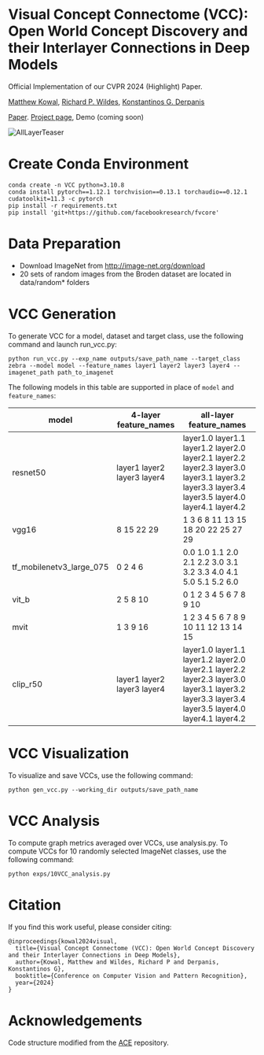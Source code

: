 # Visual Concept Connectome (VCC): Open World Concept Discovery and their Interlayer Connections in Deep Models
Official Implementation of our CVPR 2024 (Highlight) Paper.

[Matthew Kowal](https://mkowal2.github.io/),
[Richard P. Wildes](http://www.cse.yorku.ca/~wildes/), 
[Konstantinos G. Derpanis](https://csprofkgd.github.io/)

[Paper](https://arxiv.org/abs/2404.02233). [Project page](https://yorkucvil.github.io/VCC/), Demo (coming soon)

![AllLayerTeaser](AllLayerTeaser.png)


# Create Conda Environment
```
conda create -n VCC python=3.10.8
conda install pytorch==1.12.1 torchvision==0.13.1 torchaudio==0.12.1 cudatoolkit=11.3 -c pytorch
pip install -r requirements.txt
pip install 'git+https://github.com/facebookresearch/fvcore'
```

# Data Preparation
- Download ImageNet from http://image-net.org/download
- 20 sets of random images from the Broden dataset are located in data/random* folders

# VCC Generation
To generate VCC for a model, dataset and target class, use the following command and launch run_vcc.py:
```
python run_vcc.py --exp_name outputs/save_path_name --target_class zebra --model model --feature_names layer1 layer2 layer3 layer4 --imagenet_path path_to_imagenet
```

The following models in this table are supported in place of `model` and `feature_names`:

model | 4-layer feature_names | all-layer feature_names
--- | --- | ---
resnet50 | layer1 layer2 layer3 layer4 | layer1.0 layer1.1 layer1.2 layer2.0 layer2.1 layer2.2 layer2.3 layer3.0 layer3.1 layer3.2 layer3.3 layer3.4 layer3.5 layer4.0 layer4.1 layer4.2
vgg16 | 8 15 22 29 | 1 3 6 8 11 13 15 18 20 22 25 27 29
tf_mobilenetv3_large_075 | 0 2 4 6 | 0.0 1.0 1.1 2.0 2.1 2.2 3.0 3.1 3.2 3.3 4.0 4.1 5.0 5.1 5.2 6.0
vit_b | 2 5 8 10 | 0 1 2 3 4 5 6 7 8 9 10
mvit | 1 3 9 16 | 1 2 3 4 5 6 7 8 9 10 11 12 13 14 15
clip_r50 | layer1 layer2 layer3 layer4 | layer1.0 layer1.1 layer1.2 layer2.0 layer2.1 layer2.2 layer2.3 layer3.0 layer3.1 layer3.2 layer3.3 layer3.4 layer3.5 layer4.0 layer4.1 layer4.2


# VCC Visualization
To visualize and save VCCs, use the following command:
```
python gen_vcc.py --working_dir outputs/save_path_name
```


# VCC Analysis
To compute graph metrics averaged over VCCs, use analysis.py. To compute VCCs for 10 randomly selected ImageNet classes, use the following command:
```
python exps/10VCC_analysis.py
```

# Citation
If you find this work useful, please consider citing:
```
@inproceedings{kowal2024visual,
  title={Visual Concept Connectome (VCC): Open World Concept Discovery and their Interlayer Connections in Deep Models},
  author={Kowal, Matthew and Wildes, Richard P and Derpanis, Konstantinos G},
  booktitle={Conference on Computer Vision and Pattern Recognition},
  year={2024}
}
```


# Acknowledgements
Code structure modified from the [ACE](https://github.com/amiratag/ACE) repository.